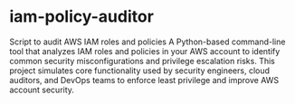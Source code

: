 # iam-policy-auditor
Script to audit AWS IAM roles and policies
A Python-based command-line tool that analyzes IAM roles and policies in your AWS account to identify common security misconfigurations and privilege escalation risks.
This project simulates core functionality used by security engineers, cloud auditors, and DevOps teams to enforce least privilege and improve AWS account security.
